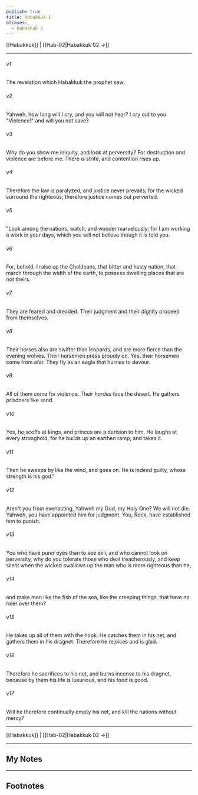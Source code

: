 ```yaml
---
publish: true
title: Habakkuk 1
aliases:
  - Habakkuk 1
---
```


[[Habakkuk]] | [[Hab-02|Habakkuk 02 →]]
***



###### v1 
The revelation which Habakkuk the prophet saw. 

###### v2 
Yahweh, how long will I cry, and you will not hear? I cry out to you "Violence!" and will you not save? 

###### v3 
Why do you show me iniquity, and look at perversity? For destruction and violence are before me. There is strife, and contention rises up. 

###### v4 
Therefore the law is paralyzed, and justice never prevails; for the wicked surround the righteous; therefore justice comes out perverted. 

###### v5 
"Look among the nations, watch, and wonder marvelously; for I am working a work in your days, which you will not believe though it is told you. 

###### v6 
For, behold, I raise up the Chaldeans, that bitter and hasty nation, that march through the width of the earth, to possess dwelling places that are not theirs. 

###### v7 
They are feared and dreaded. Their judgment and their dignity proceed from themselves. 

###### v8 
Their horses also are swifter than leopards, and are more fierce than the evening wolves. Their horsemen press proudly on. Yes, their horsemen come from afar. They fly as an eagle that hurries to devour. 

###### v9 
All of them come for violence. Their hordes face the desert. He gathers prisoners like sand. 

###### v10 
Yes, he scoffs at kings, and princes are a derision to him. He laughs at every stronghold, for he builds up an earthen ramp, and takes it. 

###### v11 
Then he sweeps by like the wind, and goes on. He is indeed guilty, whose strength is his god." 

###### v12 
Aren't you from everlasting, Yahweh my God, my Holy One? We will not die. Yahweh, you have appointed him for judgment. You, Rock, have established him to punish. 

###### v13 
You who have purer eyes than to see evil, and who cannot look on perversity, why do you tolerate those who deal treacherously, and keep silent when the wicked swallows up the man who is more righteous than he, 

###### v14 
and make men like the fish of the sea, like the creeping things, that have no ruler over them? 

###### v15 
He takes up all of them with the hook. He catches them in his net, and gathers them in his dragnet. Therefore he rejoices and is glad. 

###### v16 
Therefore he sacrifices to his net, and burns incense to his dragnet, because by them his life is luxurious, and his food is good. 

###### v17 
Will he therefore continually empty his net, and kill the nations without mercy?

***
[[Habakkuk]] | [[Hab-02|Habakkuk 02 →]]

---
## My Notes

---
## Footnotes